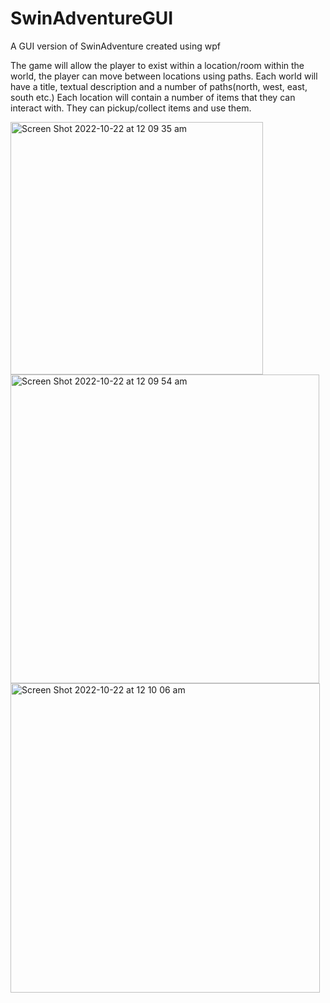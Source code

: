 # SwinAdventureGUI
A GUI version of SwinAdventure created using wpf

The game will allow the player to exist within a location/room within the world, the player can move between locations using paths. Each world will have a title, textual description and a number of paths(north, west, east, south etc.) Each location will contain a number of items that they can interact with. They can pickup/collect items and use them.

<img width="404" alt="Screen Shot 2022-10-22 at 12 09 35 am" src="https://user-images.githubusercontent.com/110955425/197203595-8e39cffb-2554-4671-8333-9bd606c9332f.png">
<img width="494" alt="Screen Shot 2022-10-22 at 12 09 54 am" src="https://user-images.githubusercontent.com/110955425/197203599-71d91473-deaa-4939-8b0d-df61b0c6c0a2.png">
<img width="495" alt="Screen Shot 2022-10-22 at 12 10 06 am" src="https://user-images.githubusercontent.com/110955425/197203603-8503e25a-ff70-4696-8c8c-462c73b4db57.png">
